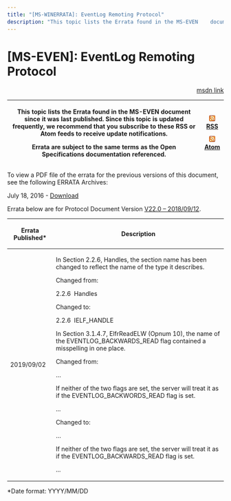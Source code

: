```yaml
---
title: "[MS-WINERRATA]: EventLog Remoting Protocol"
description: "This topic lists the Errata found in the MS-EVEN    document since it was last published. Since this topic is updated frequently,    we recommend"
---
```


# [MS-EVEN]: EventLog Remoting Protocol

<p align="right"><a href="https://msdn.microsoft.com/en-us/library/8bdff684-9352-4922-a6e9-06be9e841fa4">msdn link</a></p>
<p> </p>

<table>
 <thead>
  <tr>
   <th>
   <p>This topic lists the Errata found in the MS-EVEN
   document since it was last published. Since this topic is updated frequently,
   we recommend that you subscribe to these RSS or Atom feeds to receive update
   notifications.</p>
   <p>Errata are subject to the same terms as the
   Open Specifications documentation referenced.</p>
   <p> </p>
   </th>
   <th>
   <p><img id="Picture 228" src="ms-winerrata_files/image001.png"><a href="http://blogs.msdn.com/b/protocol_content_errata/rss.aspx">RSS</a> </p>
   <p><img id="Picture 227" src="ms-winerrata_files/image001.png"><a href="http://blogs.msdn.com/b/protocol_content_errata/atom.aspx">Atom</a> </p>
   <p> </p>
   </th>
  </tr>
 </thead>
</table>

<p>To view a PDF file of the errata for the previous versions
of this document, see the following ERRATA Archives:</p>

<p>July 18, 2016 - <a href="http://go.microsoft.com/fwlink/?LinkId=822549">Download</a></p>

<p>Errata below are for Protocol Document Version <a href="https://docs.microsoft.com/en-us/openspecs/windows_protocols/ms-even/55b13664-f739-4e4e-bd8d-04eeda59d09f">V22.0
– 2018/09/12</a>.</p>

<table>
 <thead>
  <tr>
   <th>
   <p>Errata Published*</p>
   </th>
   <th>
   <p>Description</p>
   </th>
  </tr>
 </thead>
 <tr>
  <td>
  <p>2019/09/02</p>
  </td>
  <td>
  <p>In Section 2.2.6, Handles, the section name has
  been changed to reflect the name of the type it describes. </p>
  <p> </p>
  <p>Changed from:</p>
  <p> </p>
  <p> 2.2.6  Handles</p>
  <p> </p>
  <p>Changed to:</p>
  <p> </p>
  <p>2.2.6  IELF_HANDLE</p>
  <p> </p>
  <p>In Section 3.1.4.7, ElfrReadELW (Opnum 10), the name
  of the EVENTLOG_BACKWARDS_READ flag contained a misspelling in one place. </p>
  <p> </p>
  <p>Changed from:</p>
  <p> </p>
  <p>… </p>
  <p> </p>
  <p>If neither of the two flags are set, the server will
  treat it as if the EVENTLOG_BACKWORDS_READ flag is set. </p>
  <p> </p>
  <p>...</p>
  <p> </p>
  <p>Changed to:</p>
  <p> </p>
  <p>… </p>
  <p> </p>
  <p>If neither of the two flags are set, the server will
  treat it as if the EVENTLOG_BACKWARDS_READ flag is set. </p>
  <p> </p>
  <p>...</p>
  <p> </p>
  </td>
 </tr>
</table>

<p>*Date format: YYYY/MM/DD</p>


                